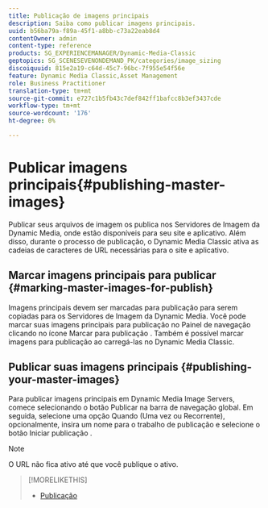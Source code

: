 ```yaml
---
title: Publicação de imagens principais
description: Saiba como publicar imagens principais.
uuid: b56ba79a-f89a-45f1-a8bb-c73a22eab8d4
contentOwner: admin
content-type: reference
products: SG_EXPERIENCEMANAGER/Dynamic-Media-Classic
geptopics: SG_SCENESEVENONDEMAND_PK/categories/image_sizing
discoiquuid: 815e2a19-c64d-45c7-96bc-7f955e54f56e
feature: Dynamic Media Classic,Asset Management
role: Business Practitioner
translation-type: tm+mt
source-git-commit: e727c1b5fb43c7def842ff1bafcc8b3ef3437cde
workflow-type: tm+mt
source-wordcount: '176'
ht-degree: 0%

---
```



# Publicar imagens principais{#publishing-master-images}

Publicar seus arquivos de imagem os publica nos Servidores de Imagem da Dynamic Media, onde estão disponíveis para seu site e aplicativo. Além disso, durante o processo de publicação, o Dynamic Media Classic ativa as cadeias de caracteres de URL necessárias para o site e aplicativo.

## Marcar imagens principais para publicar {#marking-master-images-for-publish}

Imagens principais devem ser marcadas para publicação para serem copiadas para os Servidores de Imagem da Dynamic Media. Você pode marcar suas imagens principais para publicação no Painel de navegação clicando no ícone Marcar para publicação . Também é possível marcar imagens para publicação ao carregá-las no Dynamic Media Classic.

## Publicar suas imagens principais {#publishing-your-master-images}

Para publicar imagens principais em Dynamic Media Image Servers, comece selecionando o botão Publicar na barra de navegação global. Em seguida, selecione uma opção Quando (Uma vez ou Recorrente), opcionalmente, insira um nome para o trabalho de publicação e selecione o botão Iniciar publicação .

>[!NOTE]
>
>O URL não fica ativo até que você publique o ativo.

>[!MORELIKETHIS]
>
>* [Publicação](publishing-files.md#publishing_files)

